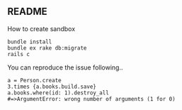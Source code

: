 ## README

How to create sandbox
```
bundle install
bundle ex rake db:migrate
rails c

```
You can reproduce the issue following..

```
a = Person.create
3.times {a.books.build.save}
a.books.where(id: 1).destroy_all
#=>ArgumentError: wrong number of arguments (1 for 0)
```
